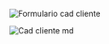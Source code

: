 ![Formulario cad cliente](https://user-images.githubusercontent.com/45486758/107598054-73481800-6bfb-11eb-91f2-caa382a72140.png)

![Cad cliente md](https://user-images.githubusercontent.com/45486758/107598280-113be280-6bfc-11eb-854f-839566da73db.png)
